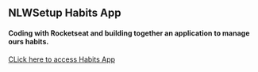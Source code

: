 ## NLWSetup Habits App

#### Coding with Rocketseat and building together an application to manage ours habits.

[CLick here to access Habits App](https://pestana-catumbela.github.io/NLWSetup/)